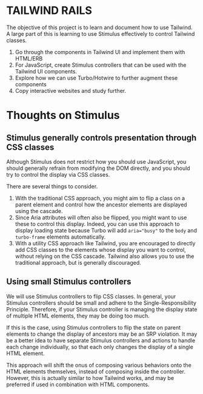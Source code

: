# TAILWIND RAILS

The objective of this project is to learn and document how to use Tailwind.
A large part of this is learning to use Stimulus effectively to control Tailwind classes.

1. Go through the components in Tailwind UI and implement them with HTML/ERB
2. For JavaScript, create Stimulus controllers that can be used with the Tailwind UI components.
3. Explore how we can use Turbo/Hotwire to further augment these components
4. Copy interactive websites and study further.

# Thoughts on Stimulus

## Stimulus generally controls presentation through CSS classes

Although Stimulus does not restrict how you should use JavaScript, 
you should generally refrain from modifying the DOM directly,
and you should try to control the display via CSS classes.

There are several things to consider.

1. With the traditional CSS approach, you might aim to flip a class on a parent element and control how the ancestor elements are displayed using the cascade.
2. Since Aria attributes will often also be flipped, you might want to use these to control this display. Indeed, you can use this approach to display loading state because Turbo will add `aria="busy"` to the `body` and `turbo-frame` elements automatically.
3. With a utility CSS approach like Tailwind, you are encouraged to directly add CSS classes to the elements whose display you want to control, without relying on the CSS cascade. Tailwind also allows you to use the traditional approach, but is generally discouraged.

## Using small Stimulus controllers

We will use Stimulus controllers to flip CSS classes.
In general, your Stimulus controllers should be small and adhere to the Single-Responsibility Principle.
Therefore, if your Stimulus controller is managing the display state of multiple HTML elements,
they may be doing too much.

If this is the case,
using Stimulus controllers
to flip the state on parent elements to change the display of ancestors may be an SRP violation.
It may be a better idea to have separate Stimulus controllers and actions to handle each change individually,
so that each only changes the display of a single HTML element.

This approach will shift the onus of composing various behaviors onto the HTML elements themselves,
instead of composing inside the controller.
However, this is actually similar to how Tailwind works,
and may be preferred if used in combination with HTML components. 

